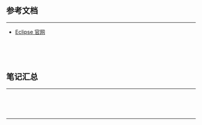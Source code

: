 ## 参考文档

---

* [Eclipse 官网](https://www.eclipse.org/)



<br/><br/><br/>



## 笔记汇总

---





<br/><br/><br/>

---

